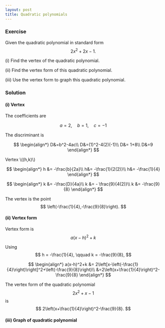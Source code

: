 ```yaml
---
layout: post
title: Quadratic polynomials
---
```


### Exercise

Given the quadratic polynomial in standard form
$$
2x^2+2x-1.
$$

(i) Find the vertex of the quadratic polynomial.

(ii) Find the vertex form of this quadratic polynomial.

(iii) Use the vertex form to graph this quadratic polynomial.

### Solution

#### (i) Vertex

The coefficients are

$$
a=2, \quad b=1,\quad c=-1
$$

The discriminant is

$$
\begin{align*}
D&=b^2-4ac\\
D&=(1)^2-4(2)(-1)\\
D&= 1+8\\
D&=9
\end{align*}
$$

Vertex \\((h,k)\\)

$$
\begin{align*}
h &= -\frac{b}{2a}\\
h&= -\frac{1}{2(2)}\\
h&= -\frac{1}{4}
\end{align*}
$$

$$
\begin{align*}
k &= -\frac{D}{4a}\\
k &= - \frac{9}{4(2)}\\
k &= -\frac{9}{8}
\end{align*}
$$

The vertex is the point
$$
\left(-\frac{1}{4},-\frac{9}{8}\right).
$$

#### (ii) Vertex form

Vertex form is
$$
a(x-h)^2+k
$$

Using 
$$
h = -\frac{1}{4}, \qquad k = -\frac{9}{8},
$$

$$
\begin{align*}
a(x-h)^2+k &= 2\left[x-\left(-\frac{1}{4}\right)\right]^2+\left(-\frac{9}{8}\right)\\
&=2\left(x+\frac{1}{4}\right)^2-\frac{9}{8}
\end{align*}
$$

The vertex form of the quadratic polynomial
$$
2x^2+x-1
$$
is
$$
2\left(x+\frac{1}{4}\right)^2-\frac{9}{8}.
$$

#### (iii) Graph of quadratic polynomial

